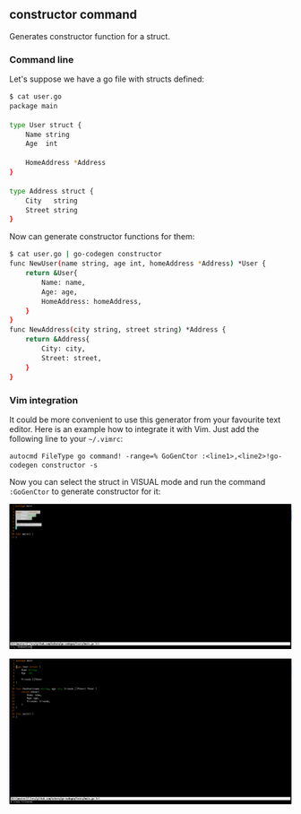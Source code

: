 ## constructor command

Generates constructor function for a struct.

### Command line

Let's suppose we have a go file with structs defined:

```bash
$ cat user.go 
package main

type User struct {
	Name string
	Age  int

	HomeAddress *Address
}

type Address struct {
	City   string
	Street string
}
```

Now can generate constructor functions for them:

```bash
$ cat user.go | go-codegen constructor
func NewUser(name string, age int, homeAddress *Address) *User {
	return &User{
		Name: name,
		Age: age,
		HomeAddress: homeAddress,
	}
}
func NewAddress(city string, street string) *Address {
	return &Address{
		City: city,
		Street: street,
	}
}
```

### Vim integration

It could be more convenient to use this generator from your favourite text editor. Here is an example how to integrate it with Vim.
Just add the following line to your `~/.vimrc`:

```vim
autocmd FileType go command! -range=% GoGenCtor :<line1>,<line2>!go-codegen constructor -s
```

Now you can select the struct in VISUAL mode and run the command `:GoGenCtor` to generate constructor for it:

![Select struct](images/constructor-vim-1.png)

![Run :GoGenCtor](images/constructor-vim-2.png)
